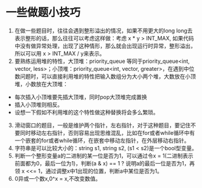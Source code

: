 # 一些做题小技巧
 1. 在做一些题目时，往往会遇到整形溢出的情况，如果不用更大的long long去表示整形的话，那么往往可以考虑这样做：考虑 x * y > INT_MAX, 如果代码中没有做异常处理，出现了这种情形，那么就会出现运行时异常，整形溢出，所以可以用 x > INT_MAX / y来表示。
 2. 要熟练运用堆的特性，大顶堆：priority_queue<int> 等同于priority_queue<int, vector<int>, less<int>>；小顶堆：priority_queue<int, vector<int>, greater<int>>，在遇到中位数问题时，可以直接利用堆的特性把输入数组分为大小两个堆，大数放在小顶堆，小数放在大顶堆：
  - 每次插入小顶堆要先插大顶堆，同时pop大顶堆完成置换
  - 插入小顶堆则相反。
  - 设想一下假如不利用堆的这个特性做这种替换将会多么繁琐。  
 3. 滑动窗口的题目，一般是维护两个指针，左右指针，对于这种题目，要记住不要同时移动左右指针，否则容易出现思维混乱，比如在for或者while循环中有一个嵌套的for或者while循环，在嵌套中移动左指针，在外层移动右指针。
 4. 字符串是可以比较大小的：string s1, string s2, (s1 < s2)是一个bool型变量。
 5. 判断一个整形变量a的二进制的某一位是否为1，可以通过令x = 1(二进制表示前面都为0，最后一位为1)，判断(a & x) == 1 ? 说明a的最后一位是否为1，再领 x <<= 1，通过调整x中1出现的位置，判断a中某位是否为1。
 6. 0异或一个数x,0^x = x,不改变数值。